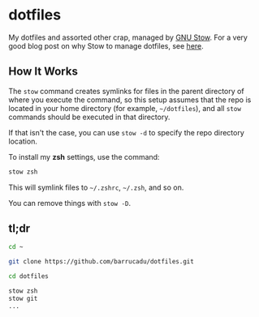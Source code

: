 dotfiles
========

My dotfiles and assorted other crap, managed by [GNU Stow][]. For a
very good blog post on why Stow to manage dotfiles, see
[here][invergo].

[GNU Stow]: https://www.gnu.org/software/stow/
[invergo]: http://brandon.invergo.net/news/2012-05-26-using-gnu-stow-to-manage-your-dotfiles.html

How It Works
------------

The `stow` command creates symlinks for files in the parent directory
of where you execute the command, so this setup assumes that the repo
is located in your home directory (for example, `~/dotfiles`), and all
`stow` commands should be executed in that directory.

If that isn't the case, you can use `stow -d` to specify the repo
directory location.

To install my **zsh** settings, use the command:

```bash
stow zsh
```

This will symlink files to `~/.zshrc`, `~/.zsh`, and so on.

You can remove things with `stow -D`.

tl;dr
-----

```bash
cd ~

git clone https://github.com/barrucadu/dotfiles.git

cd dotfiles

stow zsh
stow git
...
```
